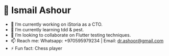 # 💬 Ismail Ashour

- 🔭 I’m currently working on iStoria as a CTO.
- 🌱 I’m currently learning tdd & pest.
- 💞️ I’m looking to collaborate on Flutter testing techniques.
- 📫 Reach me: Whatsapp: +970595979234 | Email: dr.ashoor@gmail.com
- ⚡ Fun fact: Chess player

